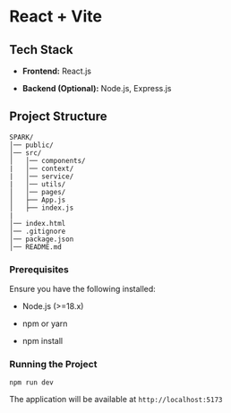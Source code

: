 # React + Vite


## Tech Stack

-   **Frontend:** React.js
    
-   **Backend (Optional):** Node.js, Express.js
    
    

##  Project Structure

```
SPARK/
│── public/
│── src/
│   │── components/
|   │── context/
|   │── service/
|   │── utils/
│   │── pages/
│   ├── App.js
│   ├── index.js
|  
│── index.html
│── .gitignore
│── package.json
│── README.md
```


### Prerequisites

Ensure you have the following installed:

-   Node.js (>=18.x)
    
-   npm or yarn

-   npm install
    
### Running the Project

```
npm run dev
```

The application will be available at `http://localhost:5173`
